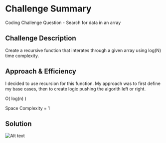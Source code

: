 # Challenge Summary
Coding Challenge Question - Search for data in an array  
## Challenge Description
Create a recursive function that interates through a given array using log(N) time complexity.

## Approach & Efficiency
<!-- What approach did you take? Why? What is the Big O space/time for this approach? -->
I decided to use recursion for this function.  My approach was to first define my base cases, then to create logic pushing the algorith left or right.

O( log(n) )

Space Complexity = 1

## Solution
<!-- Embedded whiteboard image -->
![Alt text](arrayShift.jpg?raw=true "Title")